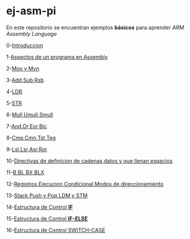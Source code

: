 # ej-asm-pi
En este repositorio se encuentran ejemplos **básicos** para aprender *ARM Assembly Language* 

0-[Introduccion](https://github.com/mativironi/ej-asm-pi/blob/master/Ejemplo1/0-Introduccion)

1-[Aspectos de un programa en Assembly](https://github.com/mativironi/ej-asm-pi/blob/master/Ejemplo1/1-Aspectos%20de%20un%20programa%20en%20Assembly.s)

2-[Mov y Mvn](https://github.com/mativironi/ej-asm-pi/blob/master/Ejemplo1/2-Mov%20y%20Mvn.s)

3-[Add,Sub,Rsb](https://github.com/mativironi/ej-asm-pi/blob/master/Ejemplo1/3-Add%2CSub%2CRsb.s)

4-[LDR](https://github.com/mativironi/ej-asm-pi/blob/master/Ejemplo1/4-LDR.s)

5-[STR](https://github.com/mativironi/ej-asm-pi/blob/master/Ejemplo1/5-STR.s)

6-[Mull,Umull,Smull](https://github.com/mativironi/ej-asm-pi/blob/master/Ejemplo1/6-Mull%2CUmull%2CSmull.s)

7-[And,Or,Eor,Bic](https://github.com/mativironi/ej-asm-pi/blob/master/Ejemplo1/7-And%2COr%2CEor%2CBic.s)

8-[Cmp,Cmn,Tst,Teq](https://github.com/mativironi/ej-asm-pi/blob/master/Ejemplo1/8-Cmp%2CCmn%2CTst%2CTeq.s)

9-[Lsl,Lsr,Asr,Ror](https://github.com/mativironi/ej-asm-pi/blob/master/Ejemplo1/9-Lsl%2CLsr%2CAsr%2CRor.s)

10-[Directivas de definicion de cadenas,datos y que llenan espacios](https://github.com/mativironi/ej-asm-pi/blob/master/Ejemplo2/0-Directivas%20de%20definicion%20de%20cadenas%2Cdatos%20y%20que%20llenan%20espacios)

11-[B,BL,BX,BLX](https://github.com/mativironi/ej-asm-pi/blob/master/Ejemplo2/1-B%2CBL%2CBX%2CBLX.s)

12-[Registros,Ejecucion Condicional,Modos de direccionamiento](https://github.com/mativironi/ej-asm-pi/blob/master/Ejemplo2/2-Registros%2CEjecucion%20Condicional%2CModos%20de%20direccionamiento.s)

13-[Stack,Push y Pop,LDM y STM](https://github.com/mativironi/ej-asm-pi/blob/master/Ejemplo2/3-Stack%2CPush%20y%20Pop%2CLDM%20y%20STM.s)

14-[Estructura de Control **IF**](https://github.com/mativironi/ej-asm-pi/blob/master/Ejemplo2/4-Estructura%20de%20Control%20IF.s)

15-[Estructura de Control **IF-ELSE**](https://github.com/mativironi/ej-asm-pi/blob/master/Ejemplo2/5-Estructura%20de%20Control%20IF-ELSE.s)

16-[Estructura de Control SWITCH-CASE](https://github.com/mativironi/ej-asm-pi/blob/master/Ejemplo2/6-Estructura%20de%20Control%20SWITCH-CASE.s)

